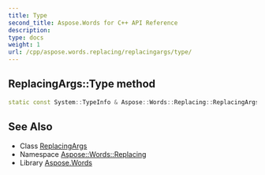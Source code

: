 ```yaml
---
title: Type
second_title: Aspose.Words for C++ API Reference
description: 
type: docs
weight: 1
url: /cpp/aspose.words.replacing/replacingargs/type/
---
```

## ReplacingArgs::Type method




```cpp
static const System::TypeInfo & Aspose::Words::Replacing::ReplacingArgs::Type()
```

## See Also

* Class [ReplacingArgs](../)
* Namespace [Aspose::Words::Replacing](../../)
* Library [Aspose.Words](../../../)
